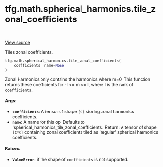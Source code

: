 <div itemscope itemtype="http://developers.google.com/ReferenceObject">
<meta itemprop="name" content="tfg.math.spherical_harmonics.tile_zonal_coefficients" />
<meta itemprop="path" content="Stable" />
</div>

# tfg.math.spherical_harmonics.tile_zonal_coefficients

<!-- Insert buttons and diff -->

<table class="tfo-notebook-buttons tfo-api" align="left">
</table>

<a target="_blank" href="https://github.com/tensorflow/graphics/blob/master/tensorflow_graphics/math/spherical_harmonics.py">View source</a>



Tiles zonal coefficients.

```python
tfg.math.spherical_harmonics.tile_zonal_coefficients(
    coefficients, name=None
)
```



<!-- Placeholder for "Used in" -->

Zonal Harmonics only contains the harmonics where m=0. This function returns
these coefficients for -l <= m <= l, where l is the rank of `coefficients`.

#### Args:


* <b>`coefficients`</b>: A tensor of shape `[C]` storing zonal harmonics coefficients.
* <b>`name`</b>: A name for this op. Defaults to
  'spherical_harmonics_tile_zonal_coefficients'.
Return: A tensor of shape `[C*C]` containing zonal coefficients tiled as
  'regular' spherical harmonics coefficients.

#### Raises:


* <b>`ValueError`</b>: if the shape of `coefficients` is not supported.